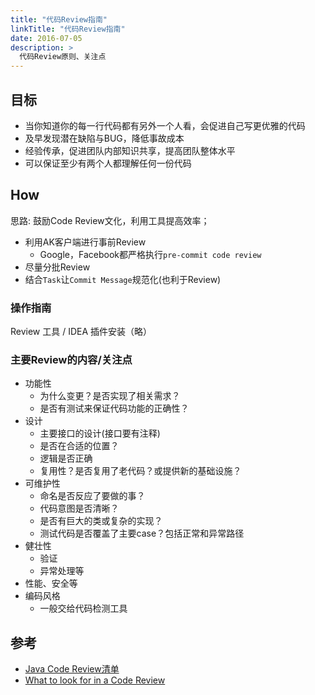 ```yaml
---
title: "代码Review指南"
linkTitle: "代码Review指南"
date: 2016-07-05
description: >
  代码Review原则、关注点
---
```


## 目标

* 当你知道你的每一行代码都有另外一个人看，会促进自己写更优雅的代码
*   及早发现潜在缺陷与BUG，降低事故成本
*   经验传承，促进团队内部知识共享，提高团队整体水平
*   可以保证至少有两个人都理解任何一份代码

## How

思路: 鼓励Code Review文化，利用工具提高效率；

*   利用AK客户端进行事前Review
    * Google，Facebook都严格执行`pre-commit code review`
* 尽量分批Review
*   结合`Task`让`Commit Message`规范化(也利于Review)

### 操作指南

Review 工具 / IDEA 插件安装（略）

### 主要Review的内容/关注点

+ 功能性
  - 为什么变更？是否实现了相关需求？
  - 是否有测试来保证代码功能的正确性？
+ 设计
  - 主要接口的设计(接口要有注释)
  - 是否在合适的位置？
  - 逻辑是否正确
  - 复用性？是否复用了老代码？或提供新的基础设施？
+ 可维护性
  - 命名是否反应了要做的事？
  - 代码意图是否清晰？
  - 是否有巨大的类或复杂的实现？
  - 测试代码是否覆盖了主要case？包括正常和异常路径
+ 健壮性
  - 验证
  - 异常处理等
+ 性能、安全等
+ 编码风格
  - 一般交给代码检测工具


## 参考
* [Java Code Review清单](http://www.importnew.com/12511.html)
* [What to look for in a Code Review](https://blog.jetbrains.com/upsource/2015/07/23/what-to-look-for-in-a-code-review/) 